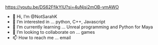 https://youtu.be/DS62FfikYlU?si=4uNjsi2mOB-vmAWO
- 👋 Hi, I’m @NotSarahK
- 👀 I’m interested in ... python, C++, Javascript
- 🌱 I’m currently learning ... Unreal programming and Python for Maya
- 💞️ I’m looking to collaborate on ... games
- 📫 How to reach me ... email

<!---
NotSarahK/NotSarahK is a ✨ special ✨ repository because its `README.md` (this file) appears on your GitHub profile.
You can click the Preview link to take a look at your changes.
--->
